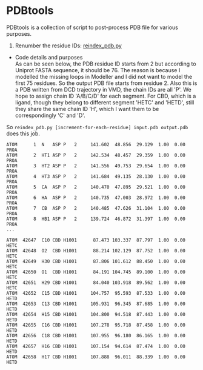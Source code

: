 # PDBtools 

PDBtools is a collection of script to post-process PDB file for various purposes. 

1. Renumber the residue IDs: [reindex_pdb.py](https://github.com/sha256feng/MD-analysis-tools-scripts/blob/master/pdbtools/reindex_pdb.py)




- Code details and purposes   
As can be seen below, the PDB residue ID starts from 2 but according to Uniprot FASTA sequence, it should be 76. The reason is because I modelled the missing loops in Modeller and I did not want to model the first 75 residues. So the output PDB file starts from residue 2. Also this is a PDB written from DCD trajectory in VMD, the chain IDs are all 'P'. We hope to assign chain ID 'A/B/C/D' for each segment. For CBD, which is a ligand, though they belong to different segment 'HETC' and 'HETD', still they share the same chain ID 'H', which I want them to be correspondingly 'C' and 'D'.  

So `reindex_pdb.py [increment-for-each-residue] input.pdb output.pdb` does this job.
```
ATOM      1  N   ASP P   2     141.602  48.856  29.129  1.00  0.00      PROA
ATOM      2  HT1 ASP P   2     142.534  48.457  29.359  1.00  0.00      PROA
ATOM      3  HT2 ASP P   2     141.556  49.753  29.654  1.00  0.00      PROA
ATOM      4  HT3 ASP P   2     141.684  49.135  28.130  1.00  0.00      PROA
ATOM      5  CA  ASP P   2     140.470  47.895  29.521  1.00  0.00      PROA
ATOM      6  HA  ASP P   2     140.735  47.003  28.972  1.00  0.00      PROA
ATOM      7  CB  ASP P   2     140.485  47.626  31.104  1.00  0.00      PROA
ATOM      8  HB1 ASP P   2     139.724  46.872  31.397  1.00  0.00      PROA
...

ATOM  42647  C10 CBD H1001      87.473 103.337  87.797  1.00  0.00      HETC
ATOM  42648  O2  CBD H1001      88.214 102.129  87.752  1.00  0.00      HETC
ATOM  42649  H30 CBD H1001      87.806 101.612  88.450  1.00  0.00      HETC
ATOM  42650  O1  CBD H1001      84.191 104.745  89.100  1.00  0.00      HETC
ATOM  42651  H29 CBD H1001      84.040 103.918  89.562  1.00  0.00      HETC
ATOM  42652  C15 CBD H1001     104.757  95.593  87.533  1.00  0.00      HETD
ATOM  42653  C13 CBD H1001     105.931  96.345  87.685  1.00  0.00      HETD
ATOM  42654  H15 CBD H1001     104.800  94.518  87.443  1.00  0.00      HETD
ATOM  42655  C16 CBD H1001     107.278  95.718  87.458  1.00  0.00      HETD
ATOM  42656  C18 CBD H1001     107.955  96.180  86.165  1.00  0.00      HETD
ATOM  42657  H16 CBD H1001     107.154  94.614  87.474  1.00  0.00      HETD
ATOM  42658  H17 CBD H1001     107.888  96.011  88.339  1.00  0.00      HETD
```
